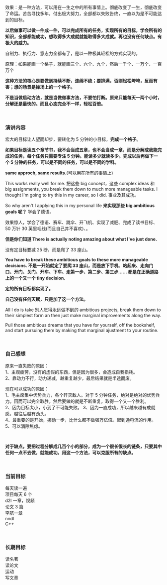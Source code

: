 
效果：是一种方法，可以用在一生之中的所有事情上。彻底改变了一生，彻底改变了命运。苦苦寻找多年，付出极大努力，全部都以失败告终，一直以为是不可能达到的目标。  

**以后做事可以做一件成一件，可以完成所有的任务，实现所有的目标，学会所有的知识，全部都能成功，想取得多大成就就能取得多大成就。再也没有任何缺点。有极大的威力。**  

自制力、执行力、意志力全都有了，是以一种极其轻松的方式实现的。  


原理：如果能画一个格子，就能画三个、六个、九个，然后一千个、一万个、一百万个  

**这种方法的核心是要做到持续不断，连绵不绝；要排满，否则松松垮垮，反而有害；想的场景是操场上的一个格子。**  

**不是当做启动方法，就是当做做事方法，不要怕打断。原来只能每天一两个小时，分解还是最快的。而且心态完全不一样，轻松百倍。**  

<br>

### 演讲内容

宏大的目标让人望而却步，要转化为 5 分钟的小目标，**完成一个格子**。  

**如果目标是读五个章节书，我不会当成五章，也不会当成一章，而是分解成我能完成的任务，每个任务只需要专注 5 分钟。能读多少就读多少。完成以后再做下一个 5 分钟的任务，可以是不同的任务，可以是不同的学科。**  

**same approch, same results.**(可以用在所有的事情上)  

This works really well for me. 把这些 big concept，这些 complex ideas 和 big assignments, you break them down to much more manageable tasks. I thought I'm going to try this in my career, so I did. 事业及其成功。

So why aren't I applying this in my personal life **来实现那些 big ambitious goals 呢？** 学会了德语。  

效果惊人，学会了德语、赛车、跳伞、开飞机、实现了减肥、完成了读书目标、50 万针 30 英里毛线(而且自己并不喜欢)、。

**但是你们知道 There is actually noting amazing about what I've just done.**    

没有定目标要减 25 磅，而是爬了 33 座山。  

**You have to break these ambitious goals to these more manageable decisions. 不是一开始就定了要爬 33 座山，而是放下手机、站起来、走向门口、开门、关门、开车、下车、走第一步、第二步、第三步...... 都是在正确道路上的一个又一个 tiny decision.**  

**定的所有目标都实现了。**  

**自己没有任何天赋，只是加了这一个方法。**

All I do is take 别人觉得永远做不到的 ambitious projects, break them down to their simplest form an then just make marginal improvements along the way.  

Pull those ambitious dreams that you have for yourself, off the bookshelf, and start pursuing them by making that marginal ajustment to your routine.  

<br>

### 自己感想
原来一直失败的原因：  
1、主观疲劳，没有的虚假的东西，但是因为很多，会造成自我损耗。  
2、靠动力不行，动力递减，越重复越少，最后结果就是半途而废。  

现在可以成功的原因：  
1、毛主席集中优势兵力，各个歼灭敌人。对于 5 分钟任务，绝对是绝对的优势兵力。因而可以完全取胜。然后要做的就是不断重复，取得一个又一个胜利。  
2、因为目标太小，小到了不可能失败。
3、因为一直成功，所以越来越有成就感，越往后越有劲头。  
4、最重要的是开始，挪动一步，比什么都不做强万亿倍。起到通电流的作用。  
5、可以消除焦虑。  

<br>

**对于缺点，要把过程分解成几百个小的部分，成为一个很长很长的链条，只要其中任何一点不去做，就能成功。用这一个方法，可以克服所有的缺点。**



<br>

### 当前目标
每天读一遍  
项目每天 6 个  
d2l 一章，视频  
论文 3 篇  
李航一章  
nndl  
C++  

<br>

### 长期目标  
读名著  
读论文  
运动  
写文章  



